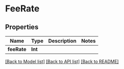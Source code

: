 # FeeRate

## Properties
Name | Type | Description | Notes
------------ | ------------- | ------------- | -------------
**feeRate** | **Int** |  | 

[[Back to Model list]](../README.md#documentation-for-models) [[Back to API list]](../README.md#documentation-for-api-endpoints) [[Back to README]](../README.md)


